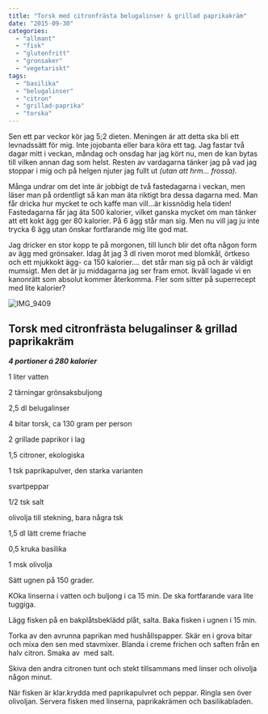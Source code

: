 ```yaml
---
title: "Torsk med citronfrästa belugalinser & grillad paprikakräm"
date: "2015-09-30"
categories: 
  - "allmant"
  - "fisk"
  - "glutenfritt"
  - "gronsaker"
  - "vegetariskt"
tags: 
  - "basilika"
  - "belugalinser"
  - "citron"
  - "grillad-paprika"
  - "torska"
---
```


Sen ett par veckor kör jag 5;2 dieten. Meningen är att detta ska bli ett levnadssätt för mig. Inte jojobanta eller bara köra ett tag. Jag fastar två dagar mitt i veckan, måndag och onsdag har jag kört nu, men de kan bytas till vilken annan dag som helst. Resten av vardagarna tänker jag på vad jag stoppar i mig och på helgen njuter jag fullt ut _(utan att hrm... frossa)._

Många undrar om det inte är jobbigt de två fastedagarna i veckan, men läser man på ordentligt så kan man äta riktigt bra dessa dagarna med. Man får dricka hur mycket te och kaffe man vill...är kissnödig hela tiden! Fastedagarna får jag äta 500 kalorier, vilket ganska mycket om man tänker att ett kokt ägg ger 80 kalorier. På 6 ägg står man sig. Men nu vill jag ju inte trycka 6 ägg utan önskar fortfarande mig lite god mat.

Jag dricker en stor kopp te på morgonen, till lunch blir det ofta någon form av ägg med grönsaker. Idag åt jag 3 dl riven morot med blomkål, örtkeso och ett mjukkokt ägg- ca 150 kalorier.... det står man sig på och är väldigt mumsigt. Men det är ju middagarna jag ser fram emot. Ikväll lagade vi en kanonrätt som absolut kommer återkomma. Fler som sitter på superrecept med lite kalorier?

![IMG_9409](/static/img/IMG_9409)

## Torsk med citronfrästa belugalinser & grillad paprikakräm

_**4 portioner á 280 kalorier**_

1 liter vatten

2 tärningar grönsaksbuljong

2,5 dl belugalinser

4 bitar torsk, ca 130 gram per person

2 grillade paprikor i lag

1,5 citroner, ekologiska

1 tsk paprikapulver, den starka varianten

svartpeppar

1/2 tsk salt

olivolja till stekning, bara några tsk

1,5 dl lätt creme friache

0,5 kruka basilika

1 msk olivolja

Sätt ugnen på 150 grader.

KOka linserna i vatten och buljong i ca 15 min. De ska fortfarande vara lite tuggiga.

Lägg fisken på en bakplåtsbeklädd plåt, salta. Baka fisken i ugnen i 15 min.

Torka av den avrunna paprikan med hushållspapper. Skär en i grova bitar och mixa den sen med stavmixer. Blanda i creme frichen och saften från en halv citron. Smaka av  med salt.

Skiva den andra citronen tunt och stekt tillsammans med linser och olivolja någon minut.

När fisken är klar.krydda med paprikapulvret och peppar. Ringla sen över olivoljan. Servera fisken med linserna, paprikakrämen och basilikabladen.
